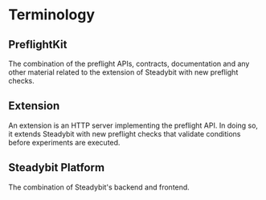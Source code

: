 # Terminology

## PreflightKit

The combination of the preflight APIs, contracts, documentation and any other material related to the extension of Steadybit with new preflight checks.

## Extension

An extension is an HTTP server implementing the preflight API. In doing so, it extends Steadybit with new preflight checks that validate conditions before experiments are executed.

## Steadybit Platform

The combination of Steadybit's backend and frontend.
